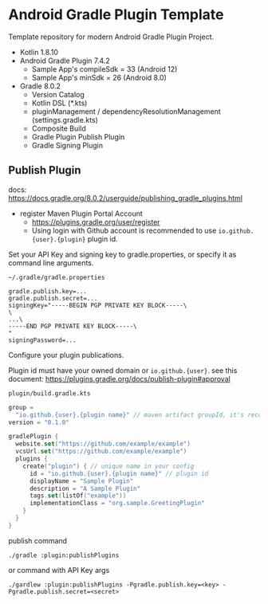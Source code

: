 # Android Gradle Plugin Template

Template repository for modern Android Gradle Plugin Project.

* Kotlin 1.8.10
* Android Gradle Plugin 7.4.2
  * Sample App's compileSdk = 33 (Android 12)
  * Sample App's minSdk = 26 (Android 8.0)
* Gradle 8.0.2
  * Version Catalog
  * Kotlin DSL (*.kts)
  * pluginManagement / dependencyResolutionManagement (settings.gradle.kts)
  * Composite Build
  * Gradle Plugin Publish Plugin
  * Gradle Signing Plugin

## Publish Plugin

docs: https://docs.gradle.org/8.0.2/userguide/publishing_gradle_plugins.html

* register Maven Plugin Portal Account
  * https://plugins.gradle.org/user/register
  * Using login with Github account is recommended to use `io.github.{user}.{plugin}` plugin id.

Set your API Key and signing key to gradle.properties, or specify it as command line arguments.

`~/.gradle/gradle.properties`

```properties
gradle.publish.key=...
gradle.publish.secret=...
signingKey="-----BEGIN PGP PRIVATE KEY BLOCK-----\
\
...\
-----END PGP PRIVATE KEY BLOCK-----\
"
signingPassword=...
```

Configure your plugin publications.

Plugin id must have your owned domain or `io.github.{user}`. see this
document: https://plugins.gradle.org/docs/publish-plugin#approval

`plugin/build.gradle.kts`

```kotlin
group =
  "io.github.{user}.{plugin name}" // maven artifact groupId, it's recommended to same as plugin id.
version = "0.1.0"

gradlePlugin {
  website.set("https://github.com/example/example")
  vcsUrl.set("https://github.com/example/example")
  plugins {
    create("plugin") { // unique name in your config
      id = "io.github.{user}.{plugin name}" // plugin id
      displayName = "Sample Plugin"
      description = "A Sample Plugin"
      tags.set(listOf("example"))
      implementationClass = "org.sample.GreetingPlugin"
    }
  }
}
```

publish command

```shell
./gradle :plugin:publishPlugins
```

or command with API Key args

```shell
./gardlew :plugin:publishPlugins -Pgradle.publish.key=<key> -Pgradle.publish.secret=<secret>
```
